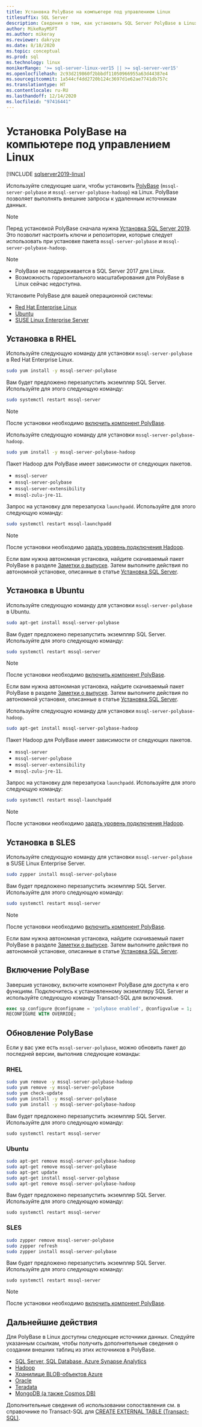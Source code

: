 ```yaml
---
title: Установка PolyBase на компьютере под управлением Linux
titlesuffix: SQL Server
description: Сведения о том, как установить SQL Server PolyBase в Linux. PolyBase позволяет выполнять внешние запросы к удаленным источникам данных.
author: MikeRayMSFT
ms.author: mikeray
ms.reviewer: dakryze
ms.date: 8/18/2020
ms.topic: conceptual
ms.prod: sql
ms.technology: linux
monikerRange: '>= sql-server-linux-ver15 || >= sql-server-ver15'
ms.openlocfilehash: 2c93d219860f2bbbdf11050966955a63d44387e4
ms.sourcegitcommit: 1a544cf4dd2720b124c3697d1e62ae7741db757c
ms.translationtype: HT
ms.contentlocale: ru-RU
ms.lasthandoff: 12/14/2020
ms.locfileid: "97416441"
---
```

# <a name="install-polybase-on-linux"></a>Установка PolyBase на компьютере под управлением Linux

[!INCLUDE [sqlserver2019-linux](../../includes/applies-to-version/sqlserver2019-linux.md)]

Используйте следующие шаги, чтобы установить [PolyBase](../../relational-databases/polybase/polybase-guide.md) (`mssql-server-polybase` и `mssql-server-polybase-hadoop`) на Linux. PolyBase позволяет выполнять внешние запросы к удаленным источникам данных.

>[!NOTE]
> Перед установкой PolyBase сначала нужна [Установка SQL Server 2019](../../linux/sql-server-linux-setup.md#platforms). Это позволит настроить ключи и репозитории, которые следует использовать при установке пакета `mssql-server-polybase` и `mssql-server-polybase-hadoop`.

>[!NOTE]
>
> - PolyBase не поддерживается в SQL Server 2017 для Linux.
> - Возможность горизонтального масштабирования для PolyBase в Linux сейчас недоступна.

Установите PolyBase для вашей операционной системы:

- [Red Hat Enterprise Linux](#RHEL)
- [Ubuntu](#ubuntu)
- [SUSE Linux Enterprise Server](#SLES)

## <a name="install-on-rhel"></a><a name="RHEL"></a>Установка в RHEL

Используйте следующую команду для установки `mssql-server-polybase` в Red Hat Enterprise Linux. 

```bash
sudo yum install -y mssql-server-polybase
```

Вам будет предложено перезапустить экземпляр SQL Server. Используйте для этого следующую команду:

```bash
sudo systemctl restart mssql-server
```

>[!NOTE]
>После установки необходимо [включить компонент PolyBase](#enable).

Используйте следующую команду для установки `mssql-server-polybase-hadoop`. 

```bash
sudo yum install -y mssql-server-polybase-hadoop
```

Пакет Hadoop для PolyBase имеет зависимости от следующих пакетов.
- `mssql-server`
- `mssql-server-polybase`
- `mssql-server-extensibility`
- `mssql-zulu-jre-11`. 

Запрос на установку для перезапуска `launchpadd`. Используйте для этого следующую команду:

```bash
sudo systemctl restart mssql-launchpadd
```

>[!NOTE]
>После установки необходимо [задать уровень подключения Hadoop](../../database-engine/configure-windows/polybase-connectivity-configuration-transact-sql.md#c-set-hadoop-connectivity).

Если вам нужна автономная установка, найдите скачиваемый пакет PolyBase в разделе [Заметки о выпуске](../../linux/sql-server-linux-release-notes.md). Затем выполните действия по автономной установке, описанные в статье [Установка SQL Server](../../linux/sql-server-linux-setup.md#offline).

## <a name="install-on-ubuntu"></a><a name="ubuntu"></a>Установка в Ubuntu

Используйте следующую команду для установки `mssql-server-polybase` в Ubuntu. 

```bash
sudo apt-get install mssql-server-polybase
```

Вам будет предложено перезапустить экземпляр SQL Server. Используйте для этого следующую команду:

```bash
sudo systemctl restart mssql-server
```

>[!NOTE]
>После установки необходимо [включить компонент PolyBase](#enable).

Если вам нужна автономная установка, найдите скачиваемый пакет PolyBase в разделе [Заметки о выпуске](../../linux/sql-server-linux-release-notes.md). Затем выполните действия по автономной установке, описанные в статье [Установка SQL Server](../../linux/sql-server-linux-setup.md#offline).

Используйте следующую команду для установки `mssql-server-polybase-hadoop`. 

```bash
sudo apt-get install mssql-server-polybase-hadoop
```

Пакет Hadoop для PolyBase имеет зависимости от следующих пакетов.
- `mssql-server`
- `mssql-server-polybase`
- `mssql-server-extensibility`
- `mssql-zulu-jre-11`. 

Запрос на установку для перезапуска `launchpadd`. Используйте для этого следующую команду:

```bash
sudo systemctl restart mssql-launchpadd
```

>[!NOTE]
>После установки необходимо [задать уровень подключения Hadoop](../../relational-databases/polybase/polybase-configure-hadoop.md#configure-hadoop-connectivity).

## <a name="install-on-sles"></a><a name="SLES"></a>Установка в SLES

Используйте следующую команду для установки `mssql-server-polybase` в SUSE Linux Enterprise Server. 

```bash
sudo zypper install mssql-server-polybase
```

Вам будет предложено перезапустить экземпляр SQL Server. Используйте для этого следующую команду:

```bash
sudo systemctl restart mssql-server
```

>[!NOTE]
>После установки необходимо [включить компонент PolyBase](#enable).

Если вам нужна автономная установка, найдите скачиваемый пакет PolyBase в разделе [Заметки о выпуске](../../linux/sql-server-linux-release-notes.md). Затем выполните действия по автономной установке, описанные в статье [Установка SQL Server](../../linux/sql-server-linux-setup.md#offline).


## <a name="enable-polybase"></a><a name="enable"></a> Включение PolyBase

Завершив установку, включите компонент PolyBase для доступа к его функциям. Подключитесь к установленному экземпляру SQL Server и используйте следующую команду Transact-SQL для включения.

```sql
exec sp_configure @configname = 'polybase enabled', @configvalue = 1;
RECONFIGURE WITH OVERRIDE;
```

## <a name="update-polybase"></a>Обновление PolyBase

Если у вас уже есть `mssql-server-polybase`, можно обновить пакет до последней версии, выполнив следующие команды:

### <a name="rhel"></a>RHEL

```bash
sudo yum remove -y mssql-server-polybase-hadoop
sudo yum remove -y mssql-server-polybase
sudo yum check-update
sudo yum install -y mssql-server-polybase
sudo yum install -y mssql-server-polybase-hadoop
```

Вам будет предложено перезапустить экземпляр SQL Server. Используйте для этого следующую команду:

```
sudo systemctl restart mssql-server
```

### <a name="ubuntu"></a>Ubuntu

```bash
sudo apt-get remove mssql-server-polybase-hadoop
sudo apt-get remove mssql-server-polybase
sudo apt-get update 
sudo apt-get install mssql-server-polybase
sudo apt-get remove mssql-server-polybase-hadoop
```

Вам будет предложено перезапустить экземпляр SQL Server. Используйте для этого следующую команду:

```
sudo systemctl restart mssql-server
```

### <a name="sles"></a>SLES

```bash
sudo zypper remove mssql-server-polybase
sudo zypper refresh
sudo zypper install mssql-server-polybase
```

Вам будет предложено перезапустить экземпляр SQL Server. Используйте для этого следующую команду:

```
sudo systemctl restart mssql-server
```

>[!NOTE]
>После установки необходимо [включить компонент PolyBase](#enable).

## <a name="next-steps"></a>Дальнейшие действия

Для PolyBase в Linux доступны следующие источники данных. Следуйте указанным ссылкам, чтобы получить дополнительные сведения о создании внешних таблиц из этих источников в PolyBase. 

- [SQL Server, SQL Database, Azure Synapse Analytics](../../relational-databases/polybase/polybase-configure-sql-server.md)
- [Hadoop](../../relational-databases/polybase/polybase-configure-hadoop.md)
- [Хранилище BLOB-объектов Azure](../../relational-databases/polybase/polybase-configure-azure-blob-storage.md)
- [Oracle](../../relational-databases/polybase/polybase-configure-oracle.md)
- [Teradata](../../relational-databases/polybase/polybase-configure-teradata.md)
- [MongoDB (а также Cosmos DB)](../../relational-databases/polybase/polybase-configure-mongodb.md)

Дополнительные сведения об использовании сопоставления см. в справочнике по Transact-SQL для [CREATE EXTERNAL TABLE (Transact-SQL)](../../t-sql/statements/create-external-table-transact-sql.md).
